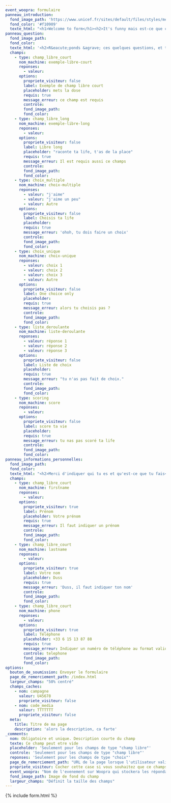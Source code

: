 ```yaml
---
event_woopra: formulaire
panneau_introduction:
  fond_image_path: 'https://www.unicef.fr/sites/default/files/styles/media_header/public/thumbnails/image/kenya-2007.jpg?itok=ZpGQheAM&c=c58a3c2630b8c6934d009e150099b1a6'
  fond_color: '#f10909'
  texte_html: "<h1>Welcome to form</h1><h2>It's funny mais est-ce que ca marche bien</h2>"
panneau_question:
  fond_image_path:
  fond_color:
  texte_html: '<h2>R&eacute;ponds &agrave; ces quelques questions, et tu seras un adorable petit bonhomme</h2><p>Fais gaffe, il y a des pi&egrave;ges !</p>'
  champs:
    - type: champ_libre_court
      nom_machine: exemple-libre-court
      reponses:
        - valeur:
      options:
        propriete_visiteur: false
        label: Exemple de champ libre court
        placeholder: mets la dose
        requis: true
        message_erreur: ce champ est requis
        controle:
        fond_image_path:
        fond_color:
    - type: champ_libre_long
      nom_machine: exemple-libre-long
      reponses:
        - valeur:
      options:
        propriete_visiteur: false
        label: Libre long
        placeholder: "raconte ta life, t'as de la place"
        requis: true
        message_erreur: Il est requis aussi ce champs
        controle:
        fond_image_path:
        fond_color:
    - type: choix_multiple
      nom_machine: choix-multiple
      reponses:
        - valeur: "j'aime"
        - valeur: "j'aime un peu"
        - valeur: Autre
      options:
        propriete_visiteur: false
        label: Choisis ta life
        placeholder:
        requis: true
        message_erreur: 'ohoh, tu dois faire un choix'
        controle:
        fond_image_path:
        fond_color:
    - type: choix_unique
      nom_machine: choix-unique
      reponses:
        - valeur: choix 1
        - valeur: choix 2
        - valeur: choix 3
        - valeur: Autre
      options:
        propriete_visiteur: false
        label: One choice only
        placeholder:
        requis: true
        message_erreur: alors tu choisis pas ?
        controle:
        fond_image_path:
        fond_color:
    - type: liste_deroulante
      nom_machine: liste-deroulante
      reponses:
        - valeur: réponse 1
        - valeur: réponse 2
        - valeur: réponse 3
      options:
        propriete_visiteur: false
        label: Liste de choix
        placeholder:
        requis: true
        message_erreur: "tu n'as pas fait de choix."
        controle:
        fond_image_path:
        fond_color:
    - type: scoring
      nom_machine: score
      reponses:
        - valeur:
      options:
        propriete_visiteur: false
        label: score ta vie
        placeholder:
        requis: true
        message_erreur: tu nas pas scoré ta life
        controle:
        fond_image_path:
        fond_color:
panneau_informations_personnelles:
  fond_image_path:
  fond_color:
  texte_html: "<h2>Merci d'indiquer qui tu es et qu'est-ce que tu fais</h2><p>sinon, tu prends mon pied dans les fesses</p>"
  champs:
    - type: champ_libre_court
      nom_machine: firstname
      reponses:
        - valeur:
      options:
        propriete_visiteur: true
        label: Prénom
        placeholder: Votre prénom
        requis: true
        message_erreur: Il faut indiquer un prénom
        controle:
        fond_image_path:
        fond_color:
    - type: champ_libre_court
      nom_machine: lastname
      reponses:
        - valeur:
      options:
        propriete_visiteur: true
        label: Votre nom
        placeholder: Duss
        requis: true
        message_erreur: 'Duss, il faut indiquer ton nom'
        controle:
        fond_image_path:
        fond_color:
    - type: champ_libre_court
      nom_machine: phone
      reponses:
        - valeur:
      options:
        propriete_visiteur: true
        label: Téléphone
        placeholder: +33 6 15 13 87 88
        requis: true
        message_erreur: Indiquer un numéro de téléphone au format valide
        controle: telephone
        fond_image_path:
        fond_color:
options:
  bouton_de_soumission: Envoyer le formulaire
  page_de_remerciement_path: /index.html
  largeur_champs: "50% centré"
  champs_caches:
    - nom: campagne
      valeur: U45678
      propriete_visiteur: false
    - nom: code_media
      valeur: TTTTTTT
      propriete_visiteur: false
  meta:
    title: Titre de ma page
    description: 'alors la description, ca farte'
_comments:
  nom: Obligatoire et unique. Description courte du champ
  texte: Ce champ peut etre vide
  placeholder: 'Seulement pour les champs de type "champ libre"'
  controle: 'Seulement pour les champs de type "champ libre"'
  reponses: 'Seulement pour les champs de type "choix"'
  page_de_remerciement_path: "URL de la page lorsque l'utilisateur valide le formulaire"
  propriete_visiteur: Cocher cette case si vous souhaitez que ce champs remonte dans les propriété du visiteur sur Woopra
  event_woopra: "Nom de l'evenement sur Woopra qui stockera les répondants <a href=\"http://google.com\" target=\"_blank\">blabla</a>"
  fond_image_path: Image de fond du champ
  largeur_champs: "Définit la taille des champs"
---
```

{% include form.html %}
